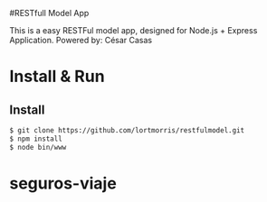 #RESTfull Model App

This is a easy RESTFul model app, designed for Node.js + Express Application.
Powered by: César Casas
  
# Install & Run
## Install
```bash
$ git clone https://github.com/lortmorris/restfulmodel.git
$ npm install
$ node bin/www
```
# seguros-viaje
